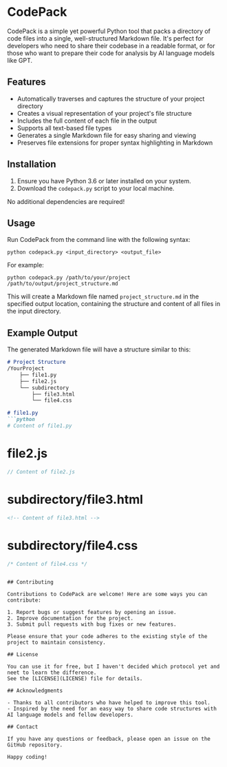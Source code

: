 # CodePack

CodePack is a simple yet powerful Python tool that packs a directory of code files into a single, well-structured Markdown file. It's perfect for developers who need to share their codebase in a readable format, or for those who want to prepare their code for analysis by AI language models like GPT.

## Features

- Automatically traverses and captures the structure of your project directory
- Creates a visual representation of your project's file structure
- Includes the full content of each file in the output
- Supports all text-based file types
- Generates a single Markdown file for easy sharing and viewing
- Preserves file extensions for proper syntax highlighting in Markdown

## Installation

1. Ensure you have Python 3.6 or later installed on your system.
2. Download the `codepack.py` script to your local machine.

No additional dependencies are required!

## Usage

Run CodePack from the command line with the following syntax:

```
python codepack.py <input_directory> <output_file>
```

For example:

```
python codepack.py /path/to/your/project /path/to/output/project_structure.md
```

This will create a Markdown file named `project_structure.md` in the specified output location, containing the structure and content of all files in the input directory.

## Example Output

The generated Markdown file will have a structure similar to this:

```markdown
# Project Structure
/YourProject
    ├── file1.py
    ├── file2.js
    └── subdirectory
        ├── file3.html
        └── file4.css

# file1.py
```python
# Content of file1.py
```

# file2.js
```javascript
// Content of file2.js
```

# subdirectory/file3.html
```html
<!-- Content of file3.html -->
```

# subdirectory/file4.css
```css
/* Content of file4.css */
```
```

## Contributing

Contributions to CodePack are welcome! Here are some ways you can contribute:

1. Report bugs or suggest features by opening an issue.
2. Improve documentation for the project.
3. Submit pull requests with bug fixes or new features.

Please ensure that your code adheres to the existing style of the project to maintain consistency.

## License

You can use it for free, but I haven't decided which protocol yet and neet to learn the difference.
See the [LICENSE](LICENSE) file for details.

## Acknowledgments

- Thanks to all contributors who have helped to improve this tool.
- Inspired by the need for an easy way to share code structures with AI language models and fellow developers.

## Contact

If you have any questions or feedback, please open an issue on the GitHub repository.

Happy coding!

